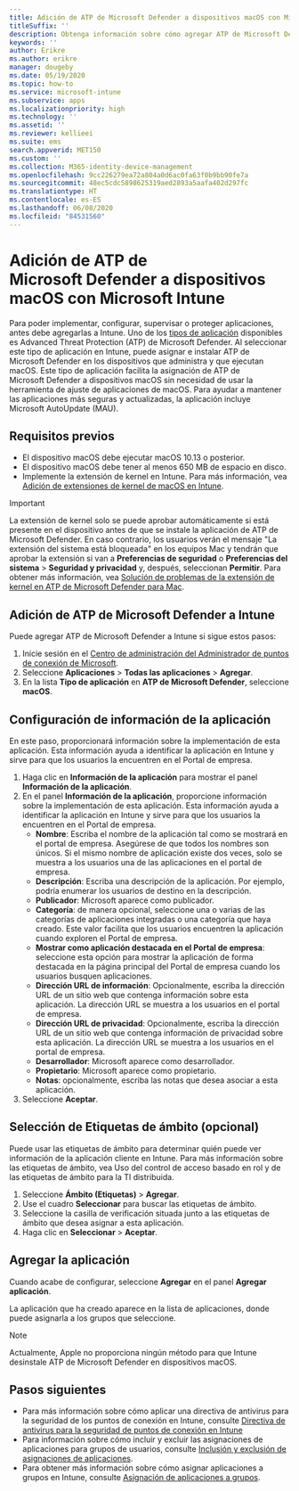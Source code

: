 ```yaml
---
title: Adición de ATP de Microsoft Defender a dispositivos macOS con Microsoft Intune
titleSuffix: ''
description: Obtenga información sobre cómo agregar ATP de Microsoft Defender a dispositivos macOS con Microsoft Intune.
keywords: ''
author: Erikre
ms.author: erikre
manager: dougeby
ms.date: 05/19/2020
ms.topic: how-to
ms.service: microsoft-intune
ms.subservice: apps
ms.localizationpriority: high
ms.technology: ''
ms.assetid: ''
ms.reviewer: kellieei
ms.suite: ems
search.appverid: MET150
ms.custom: ''
ms.collection: M365-identity-device-management
ms.openlocfilehash: 9cc226279ea72a804a0d6ac0fa63f0b9bb90fe7a
ms.sourcegitcommit: 48ec5cdc5898625319aed2893a5aafa402d297fc
ms.translationtype: HT
ms.contentlocale: es-ES
ms.lasthandoff: 06/08/2020
ms.locfileid: "84531560"
---
```

# <a name="add-microsoft-defender-atp-to-macos-devices-using-microsoft-intune"></a>Adición de ATP de Microsoft Defender a dispositivos macOS con Microsoft Intune

Para poder implementar, configurar, supervisar o proteger aplicaciones, antes debe agregarlas a Intune. Uno de los [tipos de aplicación](apps-add.md#app-types-in-microsoft-intune) disponibles es Advanced Threat Protection (ATP) de Microsoft Defender. Al seleccionar este tipo de aplicación en Intune, puede asignar e instalar ATP de Microsoft Defender en los dispositivos que administra y que ejecutan macOS. Este tipo de aplicación facilita la asignación de ATP de Microsoft Defender a dispositivos macOS sin necesidad de usar la herramienta de ajuste de aplicaciones de macOS. Para ayudar a mantener las aplicaciones más seguras y actualizadas, la aplicación incluye Microsoft AutoUpdate (MAU).

## <a name="prerequisites"></a>Requisitos previos
- El dispositivo macOS debe ejecutar macOS 10.13 o posterior.
- El dispositivo macOS debe tener al menos 650 MB de espacio en disco.
- Implemente la extensión de kernel en Intune. Para más información, vea [Adición de extensiones de kernel de macOS en Intune](../configuration/kernel-extensions-overview-macos.md).

> [!IMPORTANT]
> La extensión de kernel solo se puede aprobar automáticamente si está presente en el dispositivo antes de que se instale la aplicación de ATP de Microsoft Defender. En caso contrario, los usuarios verán el mensaje "La extensión del sistema está bloqueada" en los equipos Mac y tendrán que aprobar la extensión si van a **Preferencias de seguridad** o **Preferencias del sistema** > **Seguridad y privacidad** y, después, seleccionan **Permitir**. Para obtener más información, vea [Solución de problemas de la extensión de kernel en ATP de Microsoft Defender para Mac](https://docs.microsoft.com/windows/security/threat-protection/microsoft-defender-atp/mac-support-kext).

## <a name="add-microsoft-defender-atp-to-intune"></a>Adición de ATP de Microsoft Defender a Intune
Puede agregar ATP de Microsoft Defender a Intune si sigue estos pasos:

1. Inicie sesión en el [Centro de administración del Administrador de puntos de conexión de Microsoft](https://go.microsoft.com/fwlink/?linkid=2109431).
2. Seleccione **Aplicaciones** > **Todas las aplicaciones** > **Agregar**.
3. En la lista **Tipo de aplicación** en **ATP de Microsoft Defender**, seleccione **macOS**.

## <a name="configure-app-information"></a>Configuración de información de la aplicación
En este paso, proporcionará información sobre la implementación de esta aplicación. Esta información ayuda a identificar la aplicación en Intune y sirve para que los usuarios la encuentren en el Portal de empresa.

1. Haga clic en **Información de la aplicación** para mostrar el panel **Información de la aplicación**.
2. En el panel **Información de la aplicación**, proporcione información sobre la implementación de esta aplicación. Esta información ayuda a identificar la aplicación en Intune y sirve para que los usuarios la encuentren en el Portal de empresa.
    - **Nombre**: Escriba el nombre de la aplicación tal como se mostrará en el portal de empresa. Asegúrese de que todos los nombres son únicos. Si el mismo nombre de aplicación existe dos veces, solo se muestra a los usuarios una de las aplicaciones en el portal de empresa.
    - **Descripción**: Escriba una descripción de la aplicación. Por ejemplo, podría enumerar los usuarios de destino en la descripción.
    - **Publicador**: Microsoft aparece como publicador.
    - **Categoría**: de manera opcional, seleccione una o varias de las categorías de aplicaciones integradas o una categoría que haya creado. Este valor facilita que los usuarios encuentren la aplicación cuando exploren el Portal de empresa.
    - **Mostrar como aplicación destacada en el Portal de empresa**: seleccione esta opción para mostrar la aplicación de forma destacada en la página principal del Portal de empresa cuando los usuarios busquen aplicaciones.
    - **Dirección URL de información**: Opcionalmente, escriba la dirección URL de un sitio web que contenga información sobre esta aplicación. La dirección URL se muestra a los usuarios en el portal de empresa.
    - **Dirección URL de privacidad**: Opcionalmente, escriba la dirección URL de un sitio web que contenga información de privacidad sobre esta aplicación. La dirección URL se muestra a los usuarios en el portal de empresa.
    - **Desarrollador**: Microsoft aparece como desarrollador.
    - **Propietario**: Microsoft aparece como propietario.
    - **Notas**: opcionalmente, escriba las notas que desea asociar a esta aplicación.
3. Seleccione **Aceptar**.

## <a name="select-scope-tags-optional"></a>Selección de Etiquetas de ámbito (opcional)
Puede usar las etiquetas de ámbito para determinar quién puede ver información de la aplicación cliente en Intune. Para más información sobre las etiquetas de ámbito, vea Uso del control de acceso basado en rol y de las etiquetas de ámbito para la TI distribuida.
1.    Seleccione **Ámbito (Etiquetas)**  > **Agregar**.
2.    Use el cuadro **Seleccionar** para buscar las etiquetas de ámbito.
3.    Seleccione la casilla de verificación situada junto a las etiquetas de ámbito que desea asignar a esta aplicación.
4.    Haga clic en **Seleccionar** > **Aceptar**.

## <a name="add-the-app"></a>Agregar la aplicación
Cuando acabe de configurar, seleccione **Agregar** en el panel **Agregar aplicación**. 

La aplicación que ha creado aparece en la lista de aplicaciones, donde puede asignarla a los grupos que seleccione. 

> [!NOTE]
> Actualmente, Apple no proporciona ningún método para que Intune desinstale ATP de Microsoft Defender en dispositivos macOS.

## <a name="next-steps"></a>Pasos siguientes
- Para más información sobre cómo aplicar una directiva de antivirus para la seguridad de los puntos de conexión en Intune, consulte [Directiva de antivirus para la seguridad de puntos de conexión en Intune](../protect/endpoint-security-antivirus-policy.md) 
- Para información sobre cómo incluir y excluir las asignaciones de aplicaciones para grupos de usuarios, consulte [Inclusión y exclusión de asignaciones de aplicaciones](apps-inc-exl-assignments.md).
- Para obtener más información sobre cómo asignar aplicaciones a grupos en Intune, consulte [Asignación de aplicaciones a grupos](apps-deploy.md).

